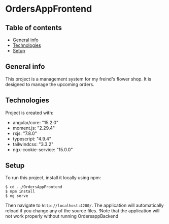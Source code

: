 # OrdersAppFrontend

## Table of contents
* [General info](#general-info)
* [Technologies](#technologies)
* [Setup](#setup)

## General info
This project is a management system for my freind's flower shop. It is designed to manage the upcoming orders. 
	
## Technologies
Project is created with:
* angular/core: "15.2.0"
* moment.js: "2.29.4"
* rxjs: "7.8.0"
* typescript: "4.9.4"
* tailwindcss: "3.3.2"
* ngx-cookie-service: "15.0.0"
	
## Setup
To run this project, install it locally using npm:

```
$ cd ../OrdersAppFrontend
$ npm install
$ ng serve
```
 Then navigate to `http://localhost:4200/`. The application will automatically reload if you change any of the source files.
 !Note that the application will not work properly without running OrdersappBackend
